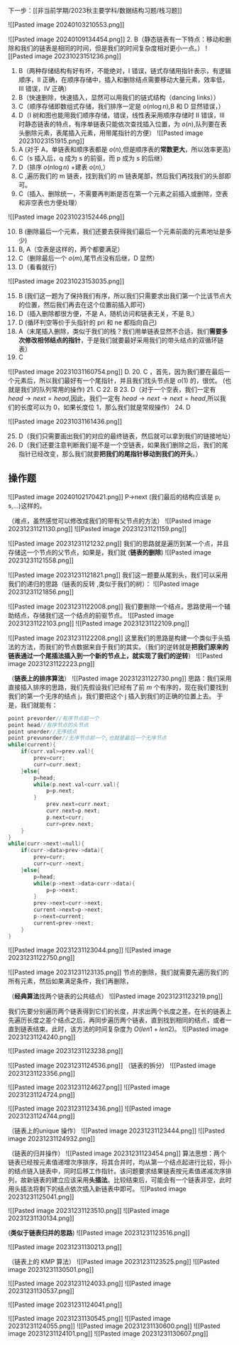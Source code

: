 下一步：[[非当前学期/2023秋主要学科/数据结构习题/栈习题]]

![[Pasted image 20240103210553.png]]


![[Pasted image 20240109134454.png]]
2. B（静态链表有一下特点：移动和删除和我们的链表是相同的时间，但是我们的时间复杂度相对更小一点。）
![[Pasted image 20231023151236.png]]
01. B（两种存储结构有好有坏，不能绝对，I 错误，链式存储用指针表示，有逻辑顺序，II 正确，在顺序存储中，插入和删除结点需要移动大量元素，效率低，III 错误，IV 正确）
2. B（快速删除，快速插入，显然可以用我们的链式结构（dancing links））
3. C（顺序存储即数组式存储，我们排序一定是 $o(n\log n)$,B 和 D 显然错误，）
4. D（I 树和图也能用我们顺序存储，错误，线性表采用顺序存储时 II 错误，III 时静态链表的特点，有序单链表只能依次查找插入位置，为 $o(n)$,队列要在表头删除元素，表尾插入元素，用带尾指针的方便）
![[Pasted image 20231023151915.png]]
5. A (对于 A，单链表和顺序表都是 $o(n)$,但是顺序表的**常数更大**，所以效率更高)
6. C（s 插入后，q 成为 s 的前驱，而 p 成为 s 的后继）
7. D（排序 $o(n\log n)$ +建表 $o(n)$,）
8. C ,遍历我们的 m 链表，找到我们的 m 链表尾部，然后我们再找我们的头部即可。 
9. C（插入、删除统一，不需要再判断是否在第一个元素之前插入或删除，空表和非空表也方便处理）

![[Pasted image 20231023152446.png]]

10. B (删除最后一个元素，我们还要去获得我们最后一个元素前面的元素地址是多少)
11. B, A（空表是这样的，两个都要满足）
12. C（删除最后一个 $o(m)$,尾节点没有后继，D 显然）
13. D（看看就行）

![[Pasted image 20231023153035.png]]

15. B (我们这一题为了保持我们有序，所以我们只需要求出我们第一个比该节点大的位置，然后我们再去在这个位置前插入即可)
16. D（插入删除都很方便，不是 A，随机访问和链表无关，不是 B,）
17. D (循环判空等价于头指针的 pri 和 ne 都指向自己)
18. A（末尾插入删除，类似于我们的栈？我们用单链表显然不合适，我们**需要多次修改相邻结点的指针**，于是我们就要最好采用我们的带头结点的双循环链表）
19. C

![[Pasted image 20231031160754.png]]
	   D.
20. C ，首先，因为我们要在最后一个元素后，所以我们最好有一个尾指针，并且我们找头节点是 $o(1)$ 的，很优。 (也就是我们的队列常用的操作)
21. C
22. B
23. D（对于一个空表，我们一定有 $head\to next=head$,因此，我们一定有 $head\to next\to next=head$,所以我们的长度可以为 0，如果长度位 1，那么我们就是常规操作）
24. D

![[Pasted image 20231031161436.png]]

25. D（我们只需要画出我们的对应的最终链表，然后就可以拿到我们的链接地址）
26. D（我们还要注意判断我们是不是一个空链表，如果我们删除之后，我们的尾指针已经改变，那么我们就要**把我们的尾指针移动到我们的开头**。）

## 操作题
![[Pasted image 20240102170421.png]]
P->next (我们最后的结构应该是 p, s,...)这样的。

（难点，虽然感觉可以修改成我们的带有父节点的方法）
![[Pasted image 20231231121130.png]]
![[Pasted image 20231231121159.png]]


![[Pasted image 20231231121232.png]]
我们的思路就是遍历到某一个点，并且存储这一个节点的父节点，如果是，我们就 (**链表的删除**)
![[Pasted image 20231231121558.png]]

![[Pasted image 20231231121821.png]]
我们这一题要从尾到头，我们可以采用我们的递归的思路（链表的反转 ,类似于我们的树）：
![[Pasted image 20231231121856.png]]

![[Pasted image 20231231122008.png]]
我们要删除一个结点，思路使用一个辅助结点，存储我们这一个结点的前驱节点。
![[Pasted image 20231231122103.png]]
![[Pasted image 20231231122109.png]]

![[Pasted image 20231231122208.png]]
这里我们的思路是构建一个类似于头插法的方法，而我们的节点数据来自于我们的其实。（我们的逆转就是**把我们原来的链表通过一个尾插法插入到一个新的节点上，就实现了我们的逆转**）
![[Pasted image 20231231122223.png]]

（**链表上的排序算法**）
![[Pasted image 20231231122730.png]]
思路：我们采用直接插入排序的思路，我们先假设我们已经有了前 $m$ 个有序的，现在我们要找到我们的第一个无序的结点 j，我们要把这个 j 插入到我们的正确的位置上去。
于是，我们就能有：
```cpp
point prevorder//有序节点前一个
point head//有序节点的头节点
point unorder//无序结点
point prevunorder//无序节点前一个,也就是最后一个无序节点
while(current){
	if(curr.val>=prev.val){
		prev=curr;
		curr=curr.next;
	}else{
		p=head;
		while(p.next.val<curr.val){
			p=p.next;
		}
			prev.next=curr.next;
			curr.next=p.next;
			p.next=curr;
			curr=prev.next;
	}
}
while(curr->next!=null){
	if(curr->data>prev->data){
		prev=curr;
		curr=curr->next;
	}else{
		p=head;
		while(p->next->data<curr->data){
			p=p->next;
		}
		prev->next=curr->next;
		current->next=p->next;
		p->next=current;
		current=prev->next;
	}
}
```
![[Pasted image 20231231123044.png]]
![[Pasted image 20231231122750.png]]


![[Pasted image 20231231123135.png]]
节点的删除，我们就需要先遍历我们的所有元素，然后如果满足条件，我们再删除，

（**经典算法**找两个链表的公共结点）
![[Pasted image 20231231123219.png]]

我们先要分别遍历两个链表得到它们的长度，并求出两个长度之差。在长的链表上先遍历长度之差个结点之后，再同步遍历两个链表，直到找到相同的结点，或者一直到链表结束。此时，该方法的时间复杂度为 $O ( len1+ len2)$。
![[Pasted image 20231231124240.png]]

![[Pasted image 20231231123238.png]]

![[Pasted image 20231231124536.png]]
（链表的拆分）
![[Pasted image 20231231123356.png]]

![[Pasted image 20231231124627.png]]
![[Pasted image 20231231124724.png]]

![[Pasted image 20231231123436.png]]
![[Pasted image 20231231124744.png]]


（链表上的unique 操作）
![[Pasted image 20231231123444.png]]
![[Pasted image 20231231124932.png]]

（链表的归并操作）
![[Pasted image 20231231123454.png]]
算法思想：两个链表已经按元素值递增次序排序，将其合并时，均从第一个结点起进行比较，将小的结点链入链表中，同时后移工作指针。该问题要求结果链表按元素值递减次序排列，故新链表的建立应该采用**头插法**。比较结束后，可能会有一个链表非空，此时用头插法将剩下的结点依次插入新链表中即可。
![[Pasted image 20231231125041.png]]

![[Pasted image 20231231123510.png]]
![[Pasted image 20231231130134.png]]

(**类似于链表归并的思路**)
![[Pasted image 20231231123516.png]]

![[Pasted image 20231231130213.png]]

（链表上的 KMP 算法）
![[Pasted image 20231231123525.png]]
![[Pasted image 20231231130501.png]]

![[Pasted image 20231231124033.png]]
![[Pasted image 20231231130537.png]]

![[Pasted image 20231231124041.png]]

![[Pasted image 20231231130545.png]]
![[Pasted image 20231231124055.png]]
![[Pasted image 20231231130600.png]]
![[Pasted image 20231231124101.png]]
![[Pasted image 20231231130607.png]]